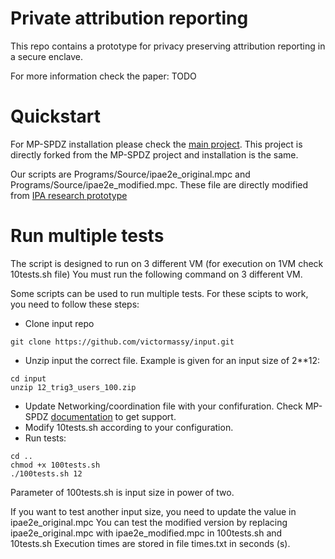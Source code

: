 # Private attribution reporting

This repo contains a prototype for privacy preserving attribution reporting in a secure enclave.

For more information check the paper: TODO

# Quickstart 

For MP-SPDZ installation please check the [main project](https://github.com/data61/MP-SPDZ). This project is directly forked from the MP-SPDZ project and installation is the same.

Our scripts are Programs/Source/ipae2e_original.mpc and Programs/Source/ipae2e_modified.mpc. These file are directly modified from [IPA research prototype](https://github.com/private-attribution/research-prototype)

# Run multiple tests
The script is designed to run on 3 different VM (for execution on 1VM check 10tests.sh file)
You must run the following command on 3 different VM. 

Some scripts can be used to run multiple tests. For these scipts to work, you need to follow these steps: 
 - Clone input repo 
 ```
 git clone https://github.com/victormassy/input.git
 ```
 
 - Unzip input the correct file. Example is given for an input size of 2**12:
 
```
cd input
unzip 12_trig3_users_100.zip
```
 - Update Networking/coordination file with your confifuration. Check MP-SPDZ [documentation](https://mp-spdz.readthedocs.io/en/latest/networking.html) to get support. 
 - Modify 10tests.sh according to your configuration. 
 - Run tests:
``` 
cd ..
chmod +x 100tests.sh 
./100tests.sh 12 
```
Parameter of 100tests.sh is input size in power of two. 

If you want to test another input size, you need to update the value in ipae2e_original.mpc
You can test the modified version by replacing ipae2e_original.mpc with ipae2e_modified.mpc in 100tests.sh and 10tests.sh
Execution times are stored in file times.txt in seconds (s). 

